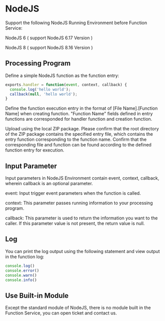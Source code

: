 # NodeJS

Support the following NodeJS Running Environment before Function Service:

NodeJS 6 ( support  NodeJS 6.17 Version )

NodeJS 8 ( support  NodeJS 8.16 Version )

## Processing Program

Define a simple NodeJS function as the function entry:

```JavaScript
exports.handler = function(event, context, callback) {
  console.log('hello world');
  callback(null, 'hello world');
}
```

Define the function execution entry in the format of [File Name].[Function Name] when creating function. "Function Name" fields defined in entry functions are corresponded for handler function and creation function.

Upload using the local ZIP package. Please confirm that the root directory of the ZIP package contains the specified entry file, which contains the entry function corresponding to the function name. Confirm that the corresponding file and function can be found according to the defined function entry for execution.

   
## Input Parameter
Input parameters in NodeJS Environment contain event, context, callback, wherein callback is an optional parameter.

event:  Input trigger event parameters when the function is called.

context:  This parameter passes running information to your processing program.

callback:  This parameter is used to return the information you want to the caller. If this parameter value is not present, the return value is null.


## Log

You can print the log output using the following statement and view output in the function log:

```JavaScript
console.log()
console.error()
console.warn()
console.info()
```


## Use Built-in Module

Except the standard module of NodeJS, there is no module built in the Function Service, you can open ticket and contact us.
